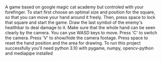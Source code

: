 A game based on google magic cat academy but controled with your forefinger.
To start first choose an optimal size and position for the square, so that you can move your hand around it freely. Then, press space to lock that square and start the game.
Draw the last symbol of the enemy's healthbar to deal damage to it. Make sure that the whole hand can be seen clearly by the camera. You can yse WASD keys to move.
Press 'C' to switch the camera.
Press 'V' to show/hide the camera footage.
Press space to reset the hand position and the area for drawing.
To run this project successfully you'll need python 3.10 with pygame, numpy, opencv-python and mediapipe installed
